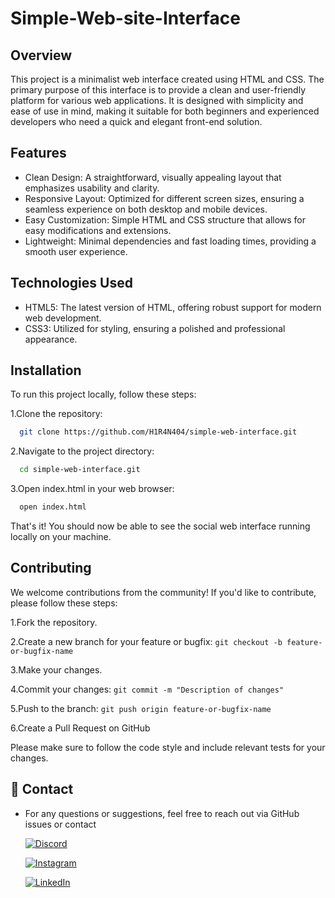 # Simple-Web-site-Interface

## Overview
This project is a minimalist web interface created using HTML and CSS. The primary purpose of this interface is to provide a clean and user-friendly platform for various web applications. It is designed with simplicity and ease of use in mind, making it suitable for both beginners and experienced developers who need a quick and elegant front-end solution.


## Features

- Clean Design: A straightforward, visually appealing layout that emphasizes usability and clarity.
- Responsive Layout: Optimized for different screen sizes, ensuring a seamless experience on both desktop and mobile devices.
- Easy Customization: Simple HTML and CSS structure that allows for easy modifications and extensions.
- Lightweight: Minimal dependencies and fast loading times, providing a smooth user experience.

## Technologies Used

- HTML5: The latest version of HTML, offering robust support for modern web development.
- CSS3: Utilized for styling, ensuring a polished and professional appearance.

## Installation

To run this project locally, follow these steps:

1.Clone the repository:
```bash
  git clone https://github.com/H1R4N404/simple-web-interface.git
```
2.Navigate to the project directory: 
```bash
  cd simple-web-interface.git
```
3.Open index.html in your web browser:
```bash
  open index.html
```
That's it! You should now be able to see the social web interface running locally on your machine.

## Contributing

We welcome contributions from the community! If you'd like to contribute, please follow these steps:

1.Fork the repository.

2.Create a new branch for your feature or bugfix: `git checkout -b feature-or-bugfix-name
`

3.Make your changes.

4.Commit your changes: `git commit -m "Description of changes"
`

5.Push to the branch: `git push origin feature-or-bugfix-name
`

6.Create a Pull Request on GitHub

Please make sure to follow the code style and include relevant tests for your changes.

## 🔗 Contact

- For any questions or suggestions, feel free to reach out via GitHub issues or contact

    [![Discord](https://img.shields.io/badge/Discord-%237289DA.svg?logo=discord&logoColor=white)](https://discord.gg/abhi3218)

    [![Instagram](https://img.shields.io/badge/Instagram-%23E4405F.svg?logo=Instagram&logoColor=white)](https://instagram.com/mr_lofyy) 

    [![LinkedIn](https://img.shields.io/badge/LinkedIn-%230077B5.svg?logo=linkedin&logoColor=white)](https://linkedin.com/in/hiran-abhisheka-3bb78b303 ) 


